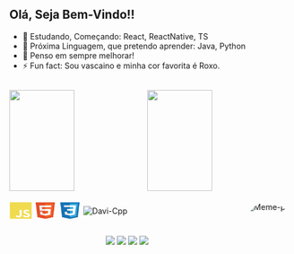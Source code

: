 
## Olá, Seja Bem-Vindo!!

- 🔭 Estudando, Começando: React, ReactNative, TS
- 🤔 Próxima Linguagem, que pretendo aprender: Java, Python
- 💬 Penso em sempre melhorar!
- ⚡ Fun fact: Sou vascaino e minha cor favorita é Roxo.

##

 <div>
  <img height="180em" width="48%" src="https://github-readme-stats.vercel.app/api?username=DaviS1Gomes&show_icons=true&theme=midnight-purple&hide_border=true&include_all_commits=true&count_private=true"/>
  <img height="180em" width="48%"  src="https://github-readme-stats.vercel.app/api/top-langs/?username=DaviS1Gomes&layout=compact&langs_count=6&theme=midnight-purple&hide_border=true"/>
</div>

<div style="display: inline_block"><br>
  <img align="center" alt="Davi-Js" height="30" width="40" src="https://raw.githubusercontent.com/devicons/devicon/master/icons/javascript/javascript-plain.svg">
  <img align="center" alt="Davi-HTML" height="30" width="40" src="https://raw.githubusercontent.com/devicons/devicon/master/icons/html5/html5-original.svg">
  <img align="center" alt="Davi-CSS" height="30" width="40" src="https://raw.githubusercontent.com/devicons/devicon/master/icons/css3/css3-original.svg">

  <img align="center" alt="Davi-Cpp" height="30" width="40" src="https://cdn.jsdelivr.net/gh/devicons/devicon/icons/cplusplus/cplusplus-original.svg">
  <img align="right" alt="Meme-pic" height="150" style="border-radius:50px;" src='https://i.pinimg.com/474x/b4/63/56/b463561efe8cdc891cc3fbe86ad4921b.jpg'/>
</div>
    
##
    
 <div class="RedeSociais" style="text-align: center;">
        <a href="https://www.instagram.com/gomesdavi._/" target="_blank"><img src="https://img.shields.io/badge/Instagram-E4405F?style=for-the-badge&logo=instagram&logoColor=white"></a>
        <a href="https://twitter.com/gomesdavi16" target="_blank"><img src="https://img.shields.io/badge/Twitter-1DA1F2?style=for-the-badge&logo=twitter&logoColor=white"></a>
        <a href="https://www.linkedin.com/in/davi-gomes-24b1a2208/" target="_blank"><img src="https://img.shields.io/badge/LinkedIn-0077B5?style=for-the-badge&logo=linkedin&logoColor=white"></a>
        <a href="mailto:daviszgomes@gmail.com" target="_blank"><img src="https://img.shields.io/badge/Gmail-D14836?style=for-the-badge&logo=gmail&logoColor=white"></a>
  </div>
    
##



